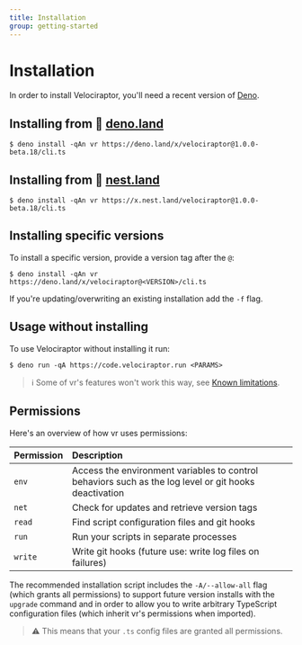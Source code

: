 ```yaml
---
title: Installation
group: getting-started
---
```

# Installation

In order to install Velociraptor, you'll need a recent version of <a href="https://deno.land" target="_blank">Deno</a>.

## Installing from 🦕 [deno.land](https://deno.land/x/velociraptor)

```shell
$ deno install -qAn vr https://deno.land/x/velociraptor@1.0.0-beta.18/cli.ts
```

## Installing from 🥚 [nest.land](https://nest.land/package/velociraptor)

```shell
$ deno install -qAn vr https://x.nest.land/velociraptor@1.0.0-beta.18/cli.ts
```

## Installing specific versions

To install a specific version, provide a version tag after the `@`:

```shell
$ deno install -qAn vr https://deno.land/x/velociraptor@<VERSION>/cli.ts
```

If you're updating/overwriting an existing installation add the `-f` flag.

## Usage without installing

To use Velociraptor without installing it run:

```shell
$ deno run -qA https://code.velociraptor.run <PARAMS>
```

> ℹ️️ Some of vr's features won't work this way, see [Known limitations](/docs/known-limitations/#custom-executable-names).

## Permissions

Here's an overview of how vr uses permissions:

|Permission|Description|
|:---|:---|
|`env`|Access the environment variables to control behaviors such as the log level or git hooks deactivation|
|`net`|Check for updates and retrieve version tags|
|`read`|Find script configuration files and git hooks|
|`run`|Run your scripts in separate processes|
|`write`|Write git hooks (future use: write log files on failures)|

The recommended installation script includes the `-A/--allow-all` flag (which grants all permissions) to support future
version installs with the `upgrade` command and in order to allow you to write arbitrary TypeScript configuration files
(which inherit vr's permissions when imported).

> ⚠️ This means that your `.ts` config files are granted all permissions.
